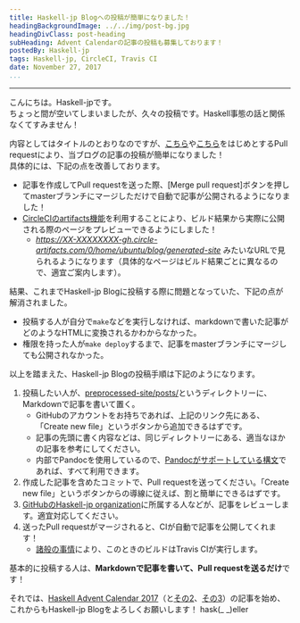 ```yaml
---
title: Haskell-jp Blogへの投稿が簡単になりました！
headingBackgroundImage: ../../img/post-bg.jpg
headingDivClass: post-heading
subHeading: Advent Calendarの記事の投稿も募集しております！
postedBy: Haskell-jp
tags: Haskell-jp, CircleCI, Travis CI
date: November 27, 2017
...
```

---

こんにちは。Haskell-jpです。  
ちょっと間が空いてしまいましたが、久々の投稿です。Haskell事態の話と関係なくてすみません！

内容としてはタイトルのとおりなのですが、[こちら](https://github.com/haskell-jp/blog/pull/51)や[こちら](https://github.com/haskell-jp/blog/pull/53)をはじめとするPull requestにより、当ブログの記事の投稿が簡単になりました！  
具体的には、下記の点を改善しております。

- 記事を作成してPull requestを送った際、\[Merge pull request\]ボタンを押してmasterブランチにマージしただけで自動で記事が公開されるようになりました！
- [CircleCIのartifacts機能](https://circleci.com/docs/1.0/build-artifacts/)を利用することにより、ビルド結果から実際に公開される際のページをプレビューできるようにしました！
    - *https://XX-XXXXXXXX-gh.circle-artifacts.com/0/home/ubuntu/blog/generated-site* みたいなURLで見られるようになります（具体的なページはビルド結果ごとに異なるので、適宜ご案内します）。

結果、これまでHaskell-jp Blogに投稿する際に問題となっていた、下記の点が解消されました。

- 投稿する人が自分で`make`などを実行しなければ、markdownで書いた記事がどのようなHTMLに変換されるかわからなかった。
- 権限を持った人が`make deploy`するまで、記事をmasterブランチにマージしても公開されなかった。

以上を踏まえた、Haskell-jp Blogの投稿手順は下記のようになります。

1. 投稿したい人が、[preprocessed-site/posts/](https://github.com/haskell-jp/blog/tree/master/preprocessed-site/posts/)というディレクトリーに、Markdownで記事を書いて置く。
    - GitHubのアカウントをお持ちであれば、上記のリンク先にある、「Create new file」というボタンから追加できるはずです。
    - 記事の先頭に書く内容などは、同じディレクトリーにある、適当なほかの記事を参考にしてください。
    - 内部でPandocを使用しているので、[Pandocがサポートしている構文](http://pandoc.org/MANUAL.html#pandocs-markdown)であれば、すべて利用できます。
1. 作成した記事を含めたコミットで、Pull requestを送ってください。「Create new file」というボタンからの導線に従えば、割と簡単にできるはずです。
1. [GitHubのHaskell-jp organization](https://github.com/haskell-jp)に所属する人などが、記事をレビューします。適宜対応してください。
1. 送ったPull requestがマージされると、CIが自動で記事を公開してくれます！
    - [諸般の事情](https://github.com/haskell-jp/blog/issues/54)により、このときのビルドはTravis CIが実行します。

基本的に投稿する人は、**Markdownで記事を書いて、Pull requestを送るだけ**です！

それでは、[Haskell Advent Calendar 2017](https://qiita.com/advent-calendar/2017/haskell)（と[その2](https://qiita.com/advent-calendar/2017/haskell2)、[その3](https://qiita.com/advent-calendar/2017/haskell3)）の記事を始め、これからもHaskell-jp Blogをよろしくお願いします！ hask(\_ \_)eller
